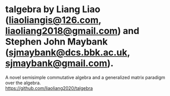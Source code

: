 # talgebra by Liang Liao (liaoliangis@126.com, liaoliang2018@gmail.com) and Stephen John Maybank (sjmaybank@dcs.bbk.ac.uk, sjmaybank@gmail.com).
A novel semisimple commutative algebra and a generalized matrix paradigm over the algebra.  
https://github.com/liaoliang2020/talgebra
